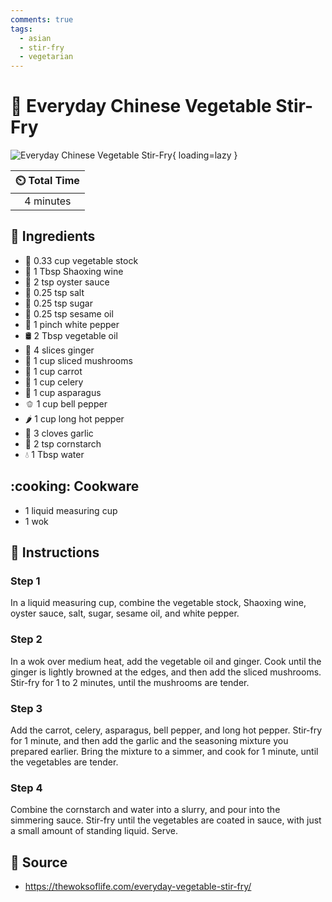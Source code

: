```yaml
---
comments: true
tags:
  - asian
  - stir-fry
  - vegetarian
---
```

# :rice: Everyday Chinese Vegetable Stir-Fry

![Everyday Chinese Vegetable Stir-Fry](../assets/images/everyday-chinese-vegetable-stir-fry.jpg){ loading=lazy }

| :timer_clock: Total Time |
|:-----------------------: |
| 4 minutes |

## :salt: Ingredients

- :stew: 0.33 cup vegetable stock
- :wine_glass: 1 Tbsp Shaoxing wine
- :oyster: 2 tsp oyster sauce
- :salt: 0.25 tsp salt
- :candy: 0.25 tsp sugar
- :seedling: 0.25 tsp sesame oil
- :salt: 1 pinch white pepper
- :oil_drum: 2 Tbsp vegetable oil
- :sweet_potato: 4 slices ginger
- :mushroom: 1 cup sliced mushrooms
- :carrot: 1 cup carrot
- :leafy_green: 1 cup celery
- :leafy_green: 1 cup asparagus
- :bell_pepper: 1 cup bell pepper
- :hot_pepper: 1 cup long hot pepper
- :garlic: 3 cloves garlic
- :corn: 2 tsp cornstarch
- :droplet: 1 Tbsp water

## :cooking: Cookware

- 1 liquid measuring cup
- 1 wok

## :pencil: Instructions

### Step 1

In a liquid measuring cup, combine the vegetable stock, Shaoxing wine, oyster sauce, salt, sugar, sesame oil, and white
pepper.

### Step 2

In a wok over medium heat, add the vegetable oil and ginger. Cook until the ginger is lightly browned at the edges, and
then add the sliced mushrooms. Stir-fry for 1 to 2 minutes, until the mushrooms are tender.

### Step 3

Add the carrot, celery, asparagus, bell pepper, and long hot pepper. Stir-fry for 1 minute, and then add the garlic and
the seasoning mixture you prepared earlier. Bring the mixture to a simmer, and cook for 1 minute, until the vegetables
are tender.

### Step 4

Combine the cornstarch and water into a slurry, and pour into the simmering sauce. Stir-fry until the vegetables are
coated in sauce, with just a small amount of standing liquid. Serve.

## :link: Source

- <https://thewoksoflife.com/everyday-vegetable-stir-fry/>
